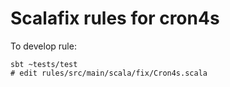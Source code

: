 # Scalafix rules for cron4s

To develop rule:
```
sbt ~tests/test
# edit rules/src/main/scala/fix/Cron4s.scala
```
